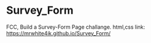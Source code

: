 # Survey_Form
FCC, Build a Survey-Form Page challange.
html,css
link: https://mrwhite4ik.github.io/Survey_Form/

